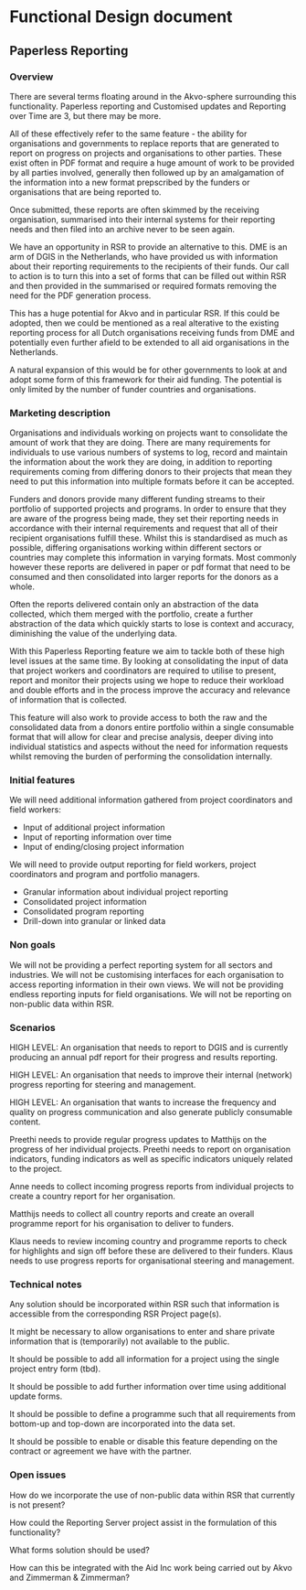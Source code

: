 # Functional Design document

Paperless Reporting
-------------

### Overview
There are several terms floating around in the Akvo-sphere surrounding this functionality. Paperless reporting and Customised updates and Reporting over Time are 3, but there may be more.

All of these effectively refer to the same feature - the ability for organisations and governments to replace reports that are generated to report on progress on projects and organisations to other parties. These exist often in PDF format and require a huge amount of work to be provided by all parties involved, generally then followed up by an amalgamation of the information into a new format prepscribed by the funders or organisations that are being reported to.

Once submitted, these reports are often skimmed by the receiving organisation, summarised into their internal systems for their reporting needs and then filed into an archive never to be seen again.

We have an opportunity in RSR to provide an alternative to this. DME is an arm of DGIS in the Netherlands, who have provided us with information about their reporting requirements to the recipients of their funds. Our call to action is to turn this into a set of forms that can be filled out within RSR and then provided in the summarised or required formats removing the need for the PDF generation process.

This has a huge potential for Akvo and in particular RSR. If this could be adopted, then we could be mentioned as a real alterative to the existing reporting process for all Dutch organisations receiving funds from DME and potentially even further afield to be extended to all aid organisations in the Netherlands.

A natural expansion of this would be for other governments to look at and adopt some form of this framework for their aid funding. The potential is only limited by the number of funder countries and organisations.

### Marketing description
Organisations and individuals working on projects want to consolidate the amount of work that they are doing. There are many requirements for individuals to use various numbers of systems to log, record and maintain the information about the work they are doing, in addition to reporting requirements coming from differing donors to their projects that mean they need to put this information into multiple formats before it can be accepted.

Funders and donors provide many different funding streams to their portfolio of supported projects and programs. In order to ensure that they are aware of the progress being made, they set their reporting needs in accordance with their internal requirements and request that all of their recipient organisations fulfill these. Whilst this is standardised as much as possible, differing organisations working within different sectors or countries may complete this information in varying formats. Most commonly however these reports are delivered in paper or pdf format that need to be consumed and then consolidated into larger reports for the donors as a whole.

Often the reports delivered contain only an abstraction of the data collected, which them merged with the portfolio, create a further abstraction of the data which quickly starts to lose is context and accuracy, diminishing the value of the underlying data.

With this Paperless Reporting feature we aim to tackle both of these high level issues at the same time. By looking at consolidating the input of data that project workers and coordinators are required to utilise to present, report and monitor their projects using we hope to reduce their workload and double efforts and in the process improve the accuracy and relevance of information that is collected.

This feature will also work to provide access to both the raw and the consolidated data from a donors entire portfolio within a single consumable format that will allow for clear and precise analysis, deeper diving into individual statistics and aspects without the need for information requests whilst removing the burden of performing the consolidation internally.

### Initial features
We will need additional information gathered from project coordinators and field workers:
- Input of additional project information
- Input of reporting information over time
- Input of ending/closing project information

We will need to provide output reporting for field workers, project coordinators and program and portfolio managers.
- Granular information about individual project reporting
- Consolidated project information
- Consolidated program reporting
- Drill-down into granular or linked data

### Non goals
We will not be providing a perfect reporting system for all sectors and industries.
We will not be customising interfaces for each organisation to access reporting information in their own views.
We will not be providing endless reporting inputs for field organisations.
We will not be reporting on non-public data within RSR.

### Scenarios
HIGH LEVEL: An organisation that needs to report to DGIS and is currently producing an annual pdf report for their progress and results reporting.

HIGH LEVEL: An organisation that needs to improve their internal (network) progress reporting for steering and management.

HIGH LEVEL: An organisation that wants to increase the frequency and quality on progress communication and also generate publicly consumable content.


Preethi needs to provide regular progress updates to Matthijs on the progress of her individual projects.
Preethi needs to report on organisation indicators, funding indicators as well as specific indicators uniquely related to the project.

Anne needs to collect incoming progress reports from individual projects to create a country report for her organisation.

Matthijs needs to collect all country reports and create an overall programme report for his organisation to deliver to funders.

Klaus needs to review incoming country and programme reports to check for highlights and sign off before these are delivered to their funders.
Klaus needs to use progress reports for organisational steering and management.


### Technical notes
Any solution should be incorporated within RSR such that information is accessible from the corresponding RSR Project page(s).

It might be necessary to allow organisations to enter and share private information that is (temporarily) not available to the public.

It should be possible to add all information for a project using the single project entry form (tbd).

It should be possible to add further information over time using additional update forms.

It should be possible to define a programme such that all requirements from bottom-up and top-down are incorporated into the data set.

It should be possible to enable or disable this feature depending on the contract or agreement we have with the partner.


### Open issues
How do we incorporate the use of non-public data within RSR that currently is not present?

How could the Reporting Server project assist in the formulation of this functionality?

What forms solution should be used?

How can this be integrated with the Aid Inc work being carried out by Akvo and Zimmerman & Zimmerman?